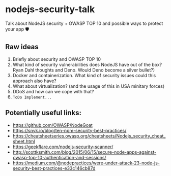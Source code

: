 # nodejs-security-talk
Talk about NodeJS security + OWASP TOP 10 and possible ways to protect your app 🛡️

## Raw ideas

1. Briefly about security and OWASP TOP 10
2. What kind of security vulnerabilities does NodeJS have out of the box? Ryan Dahl thoughts and Deno. Would Deno become a silver bullet?)
3. Docker and containerization. What kind of security issues could this approach also have?
4. What about virtualization? (and the usage of this in USA minitary forces)
5. DDoS and how can we cope with that?
6. `ToDo Implement...`

## Potentially useful links:

- https://github.com/OWASP/NodeGoat
- https://snyk.io/blog/ten-npm-security-best-practices/
- https://cheatsheetseries.owasp.org/cheatsheets/Nodejs_security_cheat_sheet.html
- https://geekflare.com/nodejs-security-scanner/
- http://scottksmith.com/blog/2015/06/15/secure-node-apps-against-owasp-top-10-authentication-and-sessions/
- https://medium.com/@nodepractices/were-under-attack-23-node-js-security-best-practices-e33c146cb87d
